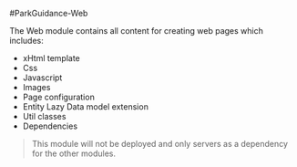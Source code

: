 #ParkGuidance-Web

The Web module contains all content for creating web pages which includes:

- xHtml template 
- Css
- Javascript
- Images
- Page configuration
- Entity Lazy Data model extension
- Util classes
- Dependencies
 >This module will not be deployed and only servers as a dependency for the other modules.
